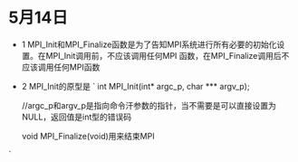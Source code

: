 # 5月14日
* 1 MPI_Init和MPI_Finalize函数是为了告知MPI系统进行所有必要的初始化设置。在MPI_Init调用前，不应该调用任何MPI
函数，在MPI_Finalize调用后不应该调用任何MPI函数

* 2 MPI_Init的原型是
`
    int MPI_Init(int* argc_p, char *** argv_p);

    //argc_p和argv_p是指向命令汗参数的指针，当不需要是可以直接设置为NULL，返回值是int型的错误码

    void MPI_Finalize(void)用来结束MPI

`
